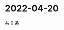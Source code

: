 # 2022-04-20

共 0 条

<!-- BEGIN WEIBO -->
<!-- 最后更新时间 Wed Apr 20 2022 16:07:18 GMT+0800 (China Standard Time) -->

<!-- END WEIBO -->
